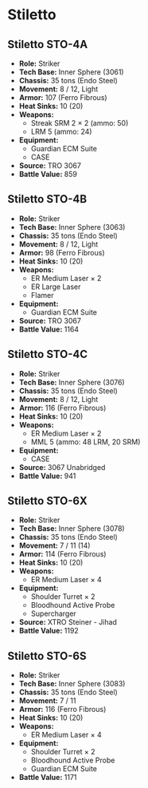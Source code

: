 # Stiletto
## Stiletto STO-4A
- **Role:** Striker
- **Tech Base:** Inner Sphere (3061)
- **Chassis:** 35 tons (Endo Steel)
- **Movement:** 8 / 12, Light
- **Armor:** 107 (Ferro Fibrous)
- **Heat Sinks:** 10 (20)
- **Weapons:**
  - Streak SRM 2 × 2 (ammo: 50)
  - LRM 5 (ammo: 24)
- **Equipment:**
  - Guardian ECM Suite
  - CASE
- **Source:** TRO 3067
- **Battle Value:** 859

## Stiletto STO-4B
- **Role:** Striker
- **Tech Base:** Inner Sphere (3063)
- **Chassis:** 35 tons (Endo Steel)
- **Movement:** 8 / 12, Light
- **Armor:** 98 (Ferro Fibrous)
- **Heat Sinks:** 10 (20)
- **Weapons:**
  - ER Medium Laser × 2
  - ER Large Laser
  - Flamer
- **Equipment:**
  - Guardian ECM Suite
- **Source:** TRO 3067
- **Battle Value:** 1164

## Stiletto STO-4C
- **Role:** Striker
- **Tech Base:** Inner Sphere (3076)
- **Chassis:** 35 tons (Endo Steel)
- **Movement:** 8 / 12, Light
- **Armor:** 116 (Ferro Fibrous)
- **Heat Sinks:** 10 (20)
- **Weapons:**
  - ER Medium Laser × 2
  - MML 5 (ammo: 48 LRM, 20 SRM)
- **Equipment:**
  - CASE
- **Source:** 3067 Unabridged
- **Battle Value:** 941

## Stiletto STO-6X
- **Role:** Striker
- **Tech Base:** Inner Sphere (3078)
- **Chassis:** 35 tons (Endo Steel)
- **Movement:** 7 / 11 (14)
- **Armor:** 114 (Ferro Fibrous)
- **Heat Sinks:** 10 (20)
- **Weapons:**
  - ER Medium Laser × 4
- **Equipment:**
  - Shoulder Turret × 2
  - Bloodhound Active Probe
  - Supercharger
- **Source:** XTRO Steiner - Jihad
- **Battle Value:** 1192

## Stiletto STO-6S
- **Role:** Striker
- **Tech Base:** Inner Sphere (3083)
- **Chassis:** 35 tons (Endo Steel)
- **Movement:** 7 / 11
- **Armor:** 116 (Ferro Fibrous)
- **Heat Sinks:** 10 (20)
- **Weapons:**
  - ER Medium Laser × 4
- **Equipment:**
  - Shoulder Turret × 2
  - Bloodhound Active Probe
  - Guardian ECM Suite
- **Battle Value:** 1171

